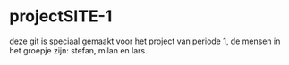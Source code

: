# projectSITE-1
deze git is speciaal gemaakt voor het project van periode 1, de mensen in het groepje zijn: stefan, milan en lars.
